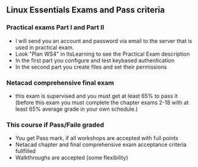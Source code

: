 ## Linux Essentials Exams and Pass criteria

### Practical exams Part I and Part II
* I will send you an account and password via email to the server that is used in practical exam.
* Look "Plan WS4" in ItsLearning to see the Practical Exam description
* In the first part you configure and test keybased authentication
* In the second part you create files and set their permissions


### Netacad comprehensive final exam
* this exam is supervised and you must get at least 65% to pass it  
(before this exam you must complete the chapter exams 2-18 with at least 65% average grade in your own schedule.)

### This course if Pass/Faile graded
* You get Pass mark, if all workshops are accepted with full points
* Netacad chapter and final comprehensive exam acceptance criteria fullfilled
* Walkthroughs are accepted (some flexibility)
  
